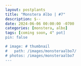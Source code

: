 ```yaml
---
layout: postplants
title: "Monstera Albo | #7"
description: $--
date: 2024-06-06 00:00:00 -0700
categories: [monstera, albo]
tags: [coming soon, 4" pot]
pin: false

# image: # thumbnail
#   path: /images/monsteraalbo7/
# photos: /images/monsteraalbo7
---
```

